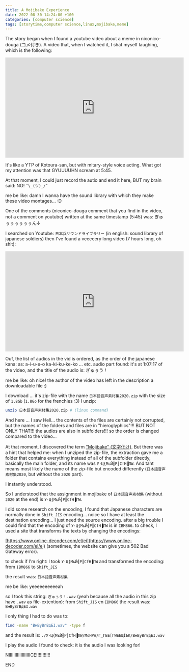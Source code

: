 ```yaml
---
title: A Mojibake Experience
date: 2022-08-30 14:24:00 +100
categories: [computer science]
tags: [storytime,computer science,linux,mojibake,meme]
---
```


The story began when I found a youtube video about a meme in niconico-douga (コメ付き).
A video that, when I watched it, I shat myself laughing, which is the following:

<iframe width="560" height="315" src="https://www.youtube.com/embed/LciNOuifV5o" title="YouTube video player" frameborder="0" allow="accelerometer; autoplay; clipboard-write; encrypted-media; gyroscope; picture-in-picture" allowfullscreen></iframe>

It's like a YTP of Kotoura-san, but with mitary-style voice acting.
What got my attention was that GYUUUUHN scream at 5:45.

At that moment, I could just record the autio and end it here, BUT my brain said: NO!
`¯\_(ツ)_/¯`

me be like: damn I wanna have the sound library with which they make these video montages... :D

One of the comments (niconico-douga comment that you find in the video, not a comment on youtube) written at the same timestamp (5:45) was: ぎゅぅぅぅぅぅぅん↓

I searched on Youtube: `日本兵サウンドライブラリー` (in english: sound library of japanese soldiers)
then I've found a veeeeery long video (7 hours long, oh shit):

<iframe width="560" height="315" src="https://www.youtube.com/embed/b9weLXVrEkI" title="YouTube video player" frameborder="0" allow="accelerometer; autoplay; clipboard-write; encrypted-media; gyroscope; picture-in-picture" allowfullscreen></iframe>

Ouf, the list of audios in the vid is ordered, as the order of the japanese kana:
as: a-i-u-e-o ka-ki-ku-ke-ko ... etc.
audio part found: it's at 1:07:17 of the video, and the title of the audio is: ぎゅぅう！

me be like: oh nice! the author of the video has left in the description a downloadable file :)


I download ... it's zip-file with the name `日本語音声素材集2020.zip` with the size of `1.8Gb`
(`1.8Go` for the frenchies :3)
I unzip:

```bash
unzip 日本語音声素材集2020.zip # (linux command)
```

And here ... I saw Hell... the contents of the files are certainly not corrupted, but the names of the folders and files are in "hieroglyphics"!!! BUT NOT ONLY THAT!!! the audios are also in subfolders!!! so the order is changed compared to the video...

At that moment, I discovered the term ["Mojibake" (文字化け)](https://en.wikipedia.org/wiki/Mojibake).
But there was a hint that helped me: when I unziped the zip-file, the extraction gave me a folder that contains everything instead of all of the subfolder directly, basically the main folder, and its name was `У·Ц{МъЙ╣Р║СfН▐ПW`. And taht means most likely the name of the zip-file but encoded differently (`日本語音声素材集2020`, but without the `2020` part).

I instantly understood.

So I understood that the assignment in mojibake of `日本語音声素材集` (without `2020` at the end) is `У·Ц{МъЙ╣Р║СfН▐ПW`.

I did some research on the encoding, I found that Japanese characters are normally done in `Shift_JIS` encoding... noice so I have at least the destination encoding... I just need the source encoding.
after a big trouble I could find that the encoding of `У·Ц{МъЙ╣Р║СfН▐ПW` is in `IBM866`.
to check, I used a site that transforms the texts by changing the encodings:

[https://www.online-decoder.com/el/ei](https://www.online-decoder.com/el/ei)
(sometimes, the website can give you a 502 Bad Gateway error).

to check if I'm right: I took `У·Ц{МъЙ╣Р║СfН▐ПW` and transformed the encoding:
from `IBM866` to `Shift_JIS`

the result was: `日本語音声素材集`

me be like: yeeeeeeeeeeah

so I took this string: `ぎゅぅう！.wav` (yeah because all the audio in this zip have `.wav` as file-extention):
from `Shift_JIS` en `IBM866`
the result was: `ВмВуВгВдБI.wav`

I only thing I had to do was to:

```bash
find -name "ВмВуВгВдБI.wav" -type f
```

and the result is:
`./У·Ц{МъЙ╣Р║СfН▐ПW/MoHPA/Г_ГББ[ГWБEЩЇЪK/ВмВуВгВдБI.wav`

I play the audio I found to check: it is the audio I was looking for!

NIIIIIIIIIIIIIIIIIICE!!!!!!!!!!!

END 
